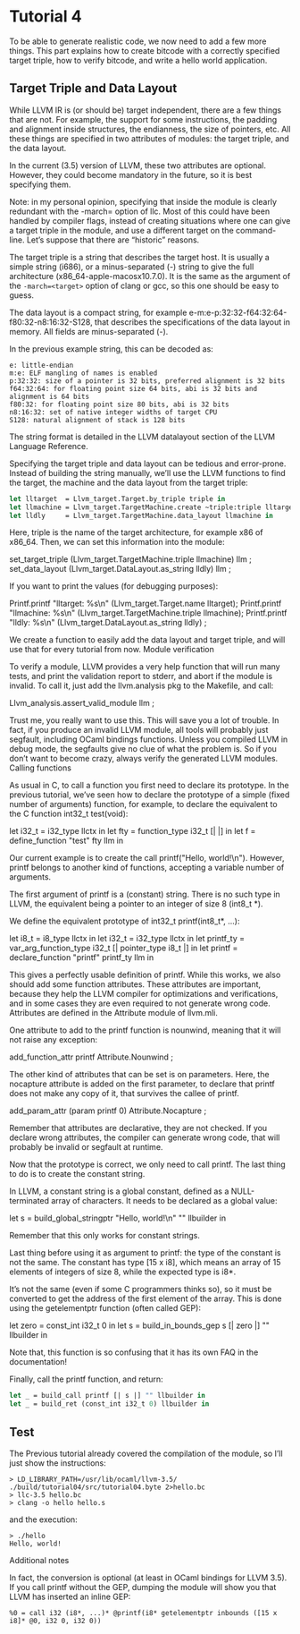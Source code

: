 # Tutorial 4

To be able to generate realistic code, we now need to add a few more things. This part explains how to create bitcode with a correctly specified target triple, how to verify bitcode, and write a hello world application.

## Target Triple and Data Layout

While LLVM IR is (or should be) target independent, there are a few things that are not. For example, the support for some instructions, the padding and alignment inside structures, the endianness, the size of pointers, etc. All these things are specified in two attributes of modules: the target triple, and the data layout.

In the current (3.5) version of LLVM, these two attributes are optional. However, they could become mandatory in the future, so it is best specifying them.

Note: in my personal opinion, specifying that inside the module is clearly redundant with the -march= option of llc. Most of this could have been handled by compiler flags, instead of creating situations where one can give a target triple in the module, and use a different target on the command-line. Let’s suppose that there are “historic” reasons.

The target triple is a string that describes the target host. It is usually a simple string (i686), or a minus-separated (-) string to give the full architecture (x86_64-apple-macosx10.7.0). It is the same as the argument of the `-march=<target>` option of clang or gcc, so this one should be easy to guess.

The data layout is a compact string, for example e-m:e-p:32:32-f64:32:64-f80:32-n8:16:32-S128, that describes the specifications of the data layout in memory. All fields are minus-separated (-).

In the previous example string, this can be decoded as:

    e: little-endian
    m:e: ELF mangling of names is enabled
    p:32:32: size of a pointer is 32 bits, preferred alignment is 32 bits
    f64:32:64: for floating point size 64 bits, abi is 32 bits and alignment is 64 bits
    f80:32: for floating point size 80 bits, abi is 32 bits
    n8:16:32: set of native integer widths of target CPU
    S128: natural alignment of stack is 128 bits

The string format is detailed in the LLVM datalayout section of the LLVM Language Reference.

Specifying the target triple and data layout can be tedious and error-prone. Instead of building the string manually, we’ll use the LLVM functions to find the target, the machine and the data layout from the target triple:

``` OCaml
let lltarget  = Llvm_target.Target.by_triple triple in
let llmachine = Llvm_target.TargetMachine.create ~triple:triple lltarget in
let lldly     = Llvm_target.TargetMachine.data_layout llmachine in
```

Here, triple is the name of the target architecture, for example x86 of x86_64. Then, we can set this information into the module:

set_target_triple (Llvm_target.TargetMachine.triple llmachine) llm ;
set_data_layout (Llvm_target.DataLayout.as_string lldly) llm ;

If you want to print the values (for debugging purposes):

Printf.printf "lltarget: %s\n" (Llvm_target.Target.name lltarget);
Printf.printf "llmachine: %s\n" (Llvm_target.TargetMachine.triple llmachine);
Printf.printf "lldly: %s\n" (Llvm_target.DataLayout.as_string lldly) ;

We create a function to easily add the data layout and target triple, and will use that for every tutorial from now.
Module verification

To verify a module, LLVM provides a very help function that will run many tests, and print the validation report to stderr, and abort if the module is invalid. To call it, just add the llvm.analysis pkg to the Makefile, and call:

Llvm_analysis.assert_valid_module llm ;

Trust me, you really want to use this. This will save you a lot of trouble. In fact, if you produce an invalid LLVM module, all tools will probably just segfault, including OCaml bindings functions. Unless you compiled LLVM in debug mode, the segfaults give no clue of what the problem is. So if you don’t want to become crazy, always verify the generated LLVM modules.
Calling functions

As usual in C, to call a function you first need to declare its prototype. In the previous tutorial, we’ve seen how to declare the prototype of a simple (fixed number of arguments) function, for example, to declare the equivalent to the C function int32_t test(void):

let i32_t = i32_type llctx in
let fty = function_type i32_t [| |] in
let f = define_function "test" fty llm in

Our current example is to create the call printf("Hello, world!\n"). However, printf belongs to another kind of functions, accepting a variable number of arguments.

The first argument of printf is a (constant) string. There is no such type in LLVM, the equivalent being a pointer to an integer of size 8 (int8_t *).

We define the equivalent prototype of int32_t printf(int8_t*, ...):

let i8_t = i8_type llctx in
let i32_t = i32_type llctx in
let printf_ty = var_arg_function_type i32_t [| pointer_type i8_t |] in
let printf = declare_function "printf" printf_ty llm in

This gives a perfectly usable definition of printf. While this works, we also should add some function attributes. These attributes are important, because they help the LLVM compiler for optimizations and verifications, and in some cases they are even required to not generate wrong code. Attributes are defined in the Attribute module of llvm.mli.

One attribute to add to the printf function is nounwind, meaning that it will not raise any exception:

add_function_attr printf Attribute.Nounwind ;

The other kind of attributes that can be set is on parameters. Here, the nocapture attribute is added on the first parameter, to declare that printf does not make any copy of it, that survives the callee of printf.

add_param_attr (param printf 0) Attribute.Nocapture ;

Remember that attributes are declarative, they are not checked. If you declare wrong attributes, the compiler can generate wrong code, that will probably be invalid or segfault at runtime.

Now that the prototype is correct, we only need to call printf. The last thing to do is to create the constant string.

In LLVM, a constant string is a global constant, defined as a NULL-terminated array of characters. It needs to be declared as a global value:

let s = build_global_stringptr "Hello, world!\n" "" llbuilder in

Remember that this only works for constant strings.

Last thing before using it as argument to printf: the type of the constant is not the same. The constant has type [15 x i8], which means an array of 15 elements of integers of size 8, while the expected type is i8*.

It’s not the same (even if some C programmers thinks so), so it must be converted to get the address of the first element of the array. This is done using the getelementptr function (often called GEP):

let zero = const_int i32_t 0 in
let s = build_in_bounds_gep s [| zero |] "" llbuilder in

Note that, this function is so confusing that it has its own FAQ in the documentation!

Finally, call the printf function, and return:

``` OCaml
let _ = build_call printf [| s |] "" llbuilder in
let _ = build_ret (const_int i32_t 0) llbuilder in
```

## Test

The Previous tutorial already covered the compilation of the module, so I’ll just show the instructions:

``` shell
> LD_LIBRARY_PATH=/usr/lib/ocaml/llvm-3.5/ ./build/tutorial04/src/tutorial04.byte 2>hello.bc
> llc-3.5 hello.bc
> clang -o hello hello.s
```

and the execution:

``` shell
> ./hello
Hello, world!
```

Additional notes

In fact, the conversion is optional (at least in OCaml bindings for LLVM 3.5). If you call printf without the GEP, dumping the module will show you that LLVM has inserted an inline GEP:

``` LLVM-IR
%0 = call i32 (i8*, ...)* @printf(i8* getelementptr inbounds ([15 x i8]* @0, i32 0, i32 0))
```
